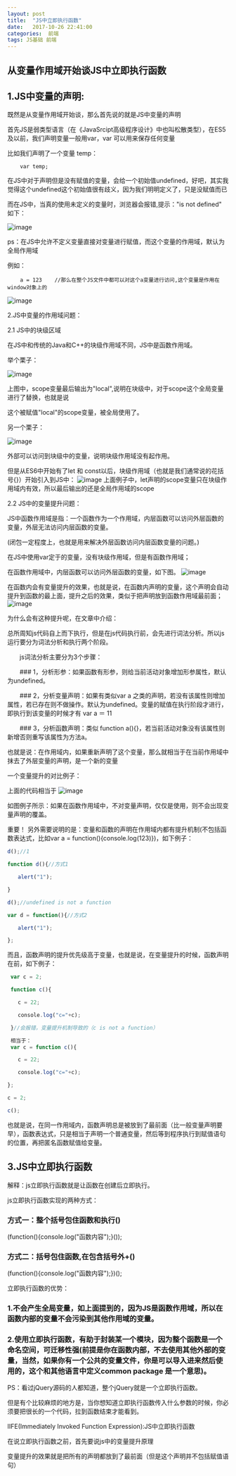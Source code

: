 ```yaml
---
layout: post
title:  "JS中立即执行函数"
date:   2017-10-26 22:41:00
categories:  前端
tags: JS基础 前端
---
```

## 从变量作用域开始谈JS中立即执行函数

## 1.JS中变量的声明:

既然是从变量作用域开始谈，那么首先说的就是JS中变量的声明

首先JS是弱类型语言（在《JavaSrcipt高级程序设计》中也叫松散类型），在ES5及以前，我们声明变量一般用var，var 可以用来保存任何变量

比如我们声明了一个变量 temp：

```
    var temp;
```
在JS中对于声明但是没有赋值的变量，会给一个初始值undefined，好吧，其实我觉得这个undefined这个初始值很有歧义，因为我们明明定义了，只是没赋值而已

而在JS中，当真的使用未定义的变量时，浏览器会报错,提示："is not defined" 如下：

![image](http://od8kqa01w.bkt.clouddn.com/not-defined.png)

ps：在JS中允许不定义变量直接对变量进行赋值，而这个变量的作用域，默认为全局作用域

例如：

```
    a = 123    //那么在整个JS文件中都可以对这个a变量进行访问,这个变量是作用在window对象上的
```

![image](http://od8kqa01w.bkt.clouddn.com/allscope.png)

2.JS中变量的作用域问题：

2.1 JS中的块级区域

在JS中和传统的Java和C++的块级作用域不同，JS中是函数作用域。

举个栗子：

![image](http://od8kqa01w.bkt.clouddn.com/var.png)

上图中，scope变量最后输出为"local",说明在块级中，对于scope这个全局变量进行了替换，也就是说

这个被赋值"local"的scope变量，被全局使用了。

另一个栗子：

![image](http://od8kqa01w.bkt.clouddn.com/var2.png)

外部可以访问到块级中的变量，说明块级作用域没有起作用。


但是从ES6中开始有了let 和 const以后，块级作用域（也就是我们通常说的花括号{}）开始引入到JS中：
![image](http://od8kqa01w.bkt.clouddn.com/let.png)
上面例子中，let声明的scope变量只在块级作用域内有效，所以最后输出的还是全局作用域的scope

2.2 JS中的变量提升问题：

JS中函数作用域是指：一个函数作为一个作用域，内层函数可以访问外层函数的变量，外层无法访问内层函数的变量。

(闭包一定程度上，也就是用来解决外层函数访问内层函数变量的问题。)

在JS中使用var定于的变量，没有块级作用域，但是有函数作用域；

在函数作用域中，内层函数可以访问外层函数的变量，如下图。
![image](http://od8kqa01w.bkt.clouddn.com/variable-scope1.png)


在函数内会有变量提升的效果，也就是说，在函数内声明的变量，这个声明会自动提升到函数的最上面，提升之后的效果，类似于把声明放到函数作用域最前面；
![image](http://od8kqa01w.bkt.clouddn.com/variable-scope2.png)




为什么会有这种提升呢，在文章中介绍：

总所周知js代码自上而下执行，但是在js代码执行前，会先进行词法分析。所以js运行要分为词法分析和执行两个阶段。

　　js词法分析主要分为3个步骤：

　　### 1，分析形参：如果函数有形参，则给当前活动对象增加形参属性，默认为undefined。

　　### 2，分析变量声明：如果有类似var a  之类的声明，若没有该属性则增加属性，若已存在则不做操作。默认为undefined。变量的赋值在执行阶段才进行，即执行到该变量的时候才有 var a ＝ 11

　　### 3，分析函数声明：类似 function a(){}，若当前活动对象没有该属性则新增否则重写该属性为方法a。

也就是说：在作用域内，如果重新声明了这个变量，那么就相当于在当前作用域中抹去了外层变量的声明，是一个新的变量

一个变量提升的对比例子：

上面的代码相当于
![image](http://od8kqa01w.bkt.clouddn.com/variable-scope3.png)

如图例子所示：如果在函数作用域中，不对变量声明，仅仅是使用，则不会出现变量声明的覆盖。


重要！
另外需要说明的是：变量和函数的声明在作用域内都有提升机制(不包括函数表达式，比如var a = function(){console.log(123)})，如下例子：
```javascript
d();//1

function d(){//方式1

　　alert("1");

}

d();//undefined is not a function

var d = function(){//方式2

　　alert("1");

};
```

而且，函数声明的提升优先级高于变量，也就是说，在变量提升的时候，函数声明在前，如下例子：

```javascript
 var c = 2;

 function c(){

　　c = 22;

　　console.log("c="+c);

 }//会报错，变量提升机制导致的（c is not a function）

 相当于：
 var c = function c(){

　　c = 22;

　　console.log("c="+c);

};

c = 2;

c();
```

也就是说，在同一作用域内，函数声明总是被放到了最前面（比一般变量声明要早），函数表达式，只是相当于声明一个普通变量，然后等到程序执行到赋值语句的位置，再把匿名函数赋值给变量。



## 3.JS中立即执行函数

解释：js立即执行函数就是让函数在创建后立即执行。

js立即执行函数实现的两种方式：

### 方式一：整个括号包住函数和执行()

(function(){console.log("函数内容");}()); 

### 方式二：括号包住函数,在包含括号外+()

(function(){console.log("函数内容");})(); 

立即执行函数的优势：

### 1.不会产生全局变量，如上面提到的，因为JS是函数作用域，所以在函数内部的变量不会污染到其他作用域的变量。

### 2.使用立即执行函数，有助于封装某一个模块，因为整个函数是一个命名空间，可迁移性强(前提是你在函数内部，不去使用其他外部的变量，当然，如果你有一个公共的变量文件，你是可以导入进来然后使用的，这个和其他语言中定义common package 是一个意思)。

PS：看过jQuery源码的人都知道，整个jQuery就是一个立即执行函数。

但是有个比较麻烦的地方是，当你想知道立即执行函数传入什么参数的时候，你必须要把很长的一个代码，拉到函数结束才能看到。



IIFE(Immediately Invoked Function Expression):JS中立即执行函数

在说立即执行函数之前，首先要说js中的变量提升原理

变量提升的效果就是把所有的声明都放到了最前面（但是这个声明并不包括赋值语句）


